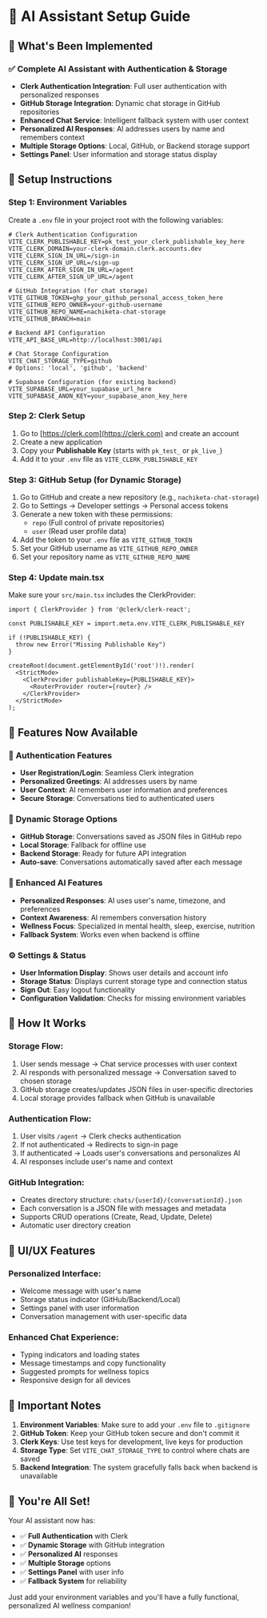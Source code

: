 # 🤖 AI Assistant Setup Guide

## 🎯 What's Been Implemented

### ✅ **Complete AI Assistant with Authentication & Storage**
- **Clerk Authentication Integration**: Full user authentication with personalized responses
- **GitHub Storage Integration**: Dynamic chat storage in GitHub repositories
- **Enhanced Chat Service**: Intelligent fallback system with user context
- **Personalized AI Responses**: AI addresses users by name and remembers context
- **Multiple Storage Options**: Local, GitHub, or Backend storage support
- **Settings Panel**: User information and storage status display

## 🚀 Setup Instructions

### Step 1: Environment Variables
Create a `.env` file in your project root with the following variables:

```env
# Clerk Authentication Configuration
VITE_CLERK_PUBLISHABLE_KEY=pk_test_your_clerk_publishable_key_here
VITE_CLERK_DOMAIN=your-clerk-domain.clerk.accounts.dev
VITE_CLERK_SIGN_IN_URL=/sign-in
VITE_CLERK_SIGN_UP_URL=/sign-up
VITE_CLERK_AFTER_SIGN_IN_URL=/agent
VITE_CLERK_AFTER_SIGN_UP_URL=/agent

# GitHub Integration (for chat storage)
VITE_GITHUB_TOKEN=ghp_your_github_personal_access_token_here
VITE_GITHUB_REPO_OWNER=your-github-username
VITE_GITHUB_REPO_NAME=nachiketa-chat-storage
VITE_GITHUB_BRANCH=main

# Backend API Configuration
VITE_API_BASE_URL=http://localhost:3001/api

# Chat Storage Configuration
VITE_CHAT_STORAGE_TYPE=github
# Options: 'local', 'github', 'backend'

# Supabase Configuration (for existing backend)
VITE_SUPABASE_URL=your_supabase_url_here
VITE_SUPABASE_ANON_KEY=your_supabase_anon_key_here
```

### Step 2: Clerk Setup
1. Go to [https://clerk.com](https://clerk.com) and create an account
2. Create a new application
3. Copy your **Publishable Key** (starts with `pk_test_` or `pk_live_`)
4. Add it to your `.env` file as `VITE_CLERK_PUBLISHABLE_KEY`

### Step 3: GitHub Setup (for Dynamic Storage)
1. Go to GitHub and create a new repository (e.g., `nachiketa-chat-storage`)
2. Go to Settings → Developer settings → Personal access tokens
3. Generate a new token with these permissions:
   - `repo` (Full control of private repositories)
   - `user` (Read user profile data)
4. Add the token to your `.env` file as `VITE_GITHUB_TOKEN`
5. Set your GitHub username as `VITE_GITHUB_REPO_OWNER`
6. Set your repository name as `VITE_GITHUB_REPO_NAME`

### Step 4: Update main.tsx
Make sure your `src/main.tsx` includes the ClerkProvider:

```tsx
import { ClerkProvider } from '@clerk/clerk-react';

const PUBLISHABLE_KEY = import.meta.env.VITE_CLERK_PUBLISHABLE_KEY

if (!PUBLISHABLE_KEY) {
  throw new Error("Missing Publishable Key")
}

createRoot(document.getElementById('root')!).render(
  <StrictMode>
    <ClerkProvider publishableKey={PUBLISHABLE_KEY}>
      <RouterProvider router={router} />
    </ClerkProvider>
  </StrictMode>
);
```

## 🎯 Features Now Available

### 🔐 **Authentication Features**
- **User Registration/Login**: Seamless Clerk integration
- **Personalized Greetings**: AI addresses users by name
- **User Context**: AI remembers user information and preferences
- **Secure Storage**: Conversations tied to authenticated users

### 💾 **Dynamic Storage Options**
- **GitHub Storage**: Conversations saved as JSON files in GitHub repo
- **Local Storage**: Fallback for offline use
- **Backend Storage**: Ready for future API integration
- **Auto-save**: Conversations automatically saved after each message

### 🤖 **Enhanced AI Features**
- **Personalized Responses**: AI uses user's name, timezone, and preferences
- **Context Awareness**: AI remembers conversation history
- **Wellness Focus**: Specialized in mental health, sleep, exercise, nutrition
- **Fallback System**: Works even when backend is offline

### ⚙️ **Settings & Status**
- **User Information Display**: Shows user details and account info
- **Storage Status**: Displays current storage type and connection status
- **Sign Out**: Easy logout functionality
- **Configuration Validation**: Checks for missing environment variables

## 🔧 How It Works

### **Storage Flow:**
1. User sends message → Chat service processes with user context
2. AI responds with personalized message → Conversation saved to chosen storage
3. GitHub storage creates/updates JSON files in user-specific directories
4. Local storage provides fallback when GitHub is unavailable

### **Authentication Flow:**
1. User visits `/agent` → Clerk checks authentication
2. If not authenticated → Redirects to sign-in page
3. If authenticated → Loads user's conversations and personalizes AI
4. AI responses include user's name and context

### **GitHub Integration:**
- Creates directory structure: `chats/{userId}/{conversationId}.json`
- Each conversation is a JSON file with messages and metadata
- Supports CRUD operations (Create, Read, Update, Delete)
- Automatic user directory creation

## 🎨 UI/UX Features

### **Personalized Interface:**
- Welcome message with user's name
- Storage status indicator (GitHub/Backend/Local)
- Settings panel with user information
- Conversation management with user-specific data

### **Enhanced Chat Experience:**
- Typing indicators and loading states
- Message timestamps and copy functionality
- Suggested prompts for wellness topics
- Responsive design for all devices

## 🚨 Important Notes

1. **Environment Variables**: Make sure to add your `.env` file to `.gitignore`
2. **GitHub Token**: Keep your GitHub token secure and don't commit it
3. **Clerk Keys**: Use test keys for development, live keys for production
4. **Storage Type**: Set `VITE_CHAT_STORAGE_TYPE` to control where chats are saved
5. **Backend Integration**: The system gracefully falls back when backend is unavailable

## 🎉 You're All Set!

Your AI assistant now has:
- ✅ **Full Authentication** with Clerk
- ✅ **Dynamic Storage** with GitHub integration
- ✅ **Personalized AI** responses
- ✅ **Multiple Storage** options
- ✅ **Settings Panel** with user info
- ✅ **Fallback System** for reliability

Just add your environment variables and you'll have a fully functional, personalized AI wellness companion!
